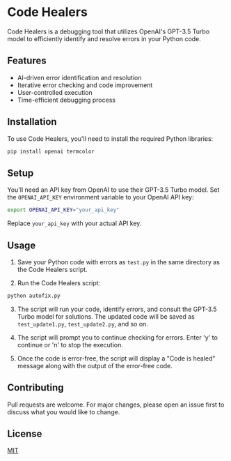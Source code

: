 # Code Healers

Code Healers is a debugging tool that utilizes OpenAI's GPT-3.5 Turbo model to efficiently identify and resolve errors in your Python code.

## Features

- AI-driven error identification and resolution
- Iterative error checking and code improvement
- User-controlled execution
- Time-efficient debugging process

## Installation

To use Code Healers, you'll need to install the required Python libraries:

```bash
pip install openai termcolor
```

## Setup

You'll need an API key from OpenAI to use their GPT-3.5 Turbo model. Set the `OPENAI_API_KEY` environment variable to your OpenAI API key:

```bash
export OPENAI_API_KEY="your_api_key"
```

Replace `your_api_key` with your actual API key.

## Usage

1. Save your Python code with errors as `test.py` in the same directory as the Code Healers script.

2. Run the Code Healers script:

```bash
python autofix.py
```

3. The script will run your code, identify errors, and consult the GPT-3.5 Turbo model for solutions. The updated code will be saved as `test_update1.py`, `test_update2.py`, and so on.

4. The script will prompt you to continue checking for errors. Enter 'y' to continue or 'n' to stop the execution.

5. Once the code is error-free, the script will display a "Code is healed" message along with the output of the error-free code.

## Contributing

Pull requests are welcome. For major changes, please open an issue first to discuss what you would like to change.

## License

[MIT](https://choosealicense.com/licenses/mit/)
